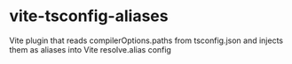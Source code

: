 # vite-tsconfig-aliases
Vite plugin that reads compilerOptions.paths from tsconfig.json and injects them as aliases into Vite resolve.alias config
